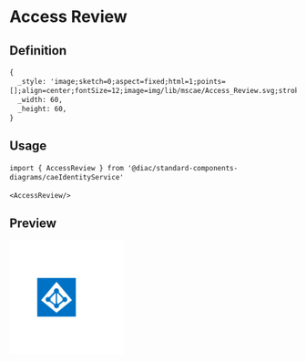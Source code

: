 # Access Review

## Definition

```
{
  _style: 'image;sketch=0;aspect=fixed;html=1;points=[];align=center;fontSize=12;image=img/lib/mscae/Access_Review.svg;strokeColor=none;',
  _width: 60,
  _height: 60,
}
```

## Usage

```
import { AccessReview } from '@diac/standard-components-diagrams/caeIdentityService'

<AccessReview/>
```

## Preview

<img src="./access-review.png" width="200"/>

